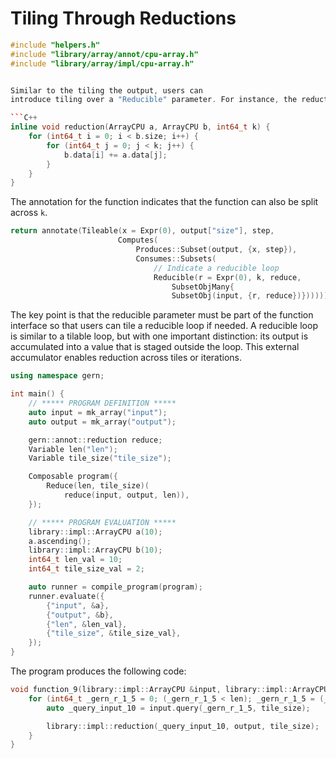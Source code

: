 # Tiling Through Reductions

```C++
#include "helpers.h"
#include "library/array/annot/cpu-array.h"
#include "library/array/impl/cpu-array.h"


Similar to the tiling the output, users can
introduce tiling over a "Reducible" parameter. For instance, the reduction function shown below takes a parameter `k` that specifies how many elements of array `a` contribute to each output element in array `b`:

```C++
inline void reduction(ArrayCPU a, ArrayCPU b, int64_t k) {
    for (int64_t i = 0; i < b.size; i++) {
        for (int64_t j = 0; j < k; j++) {
            b.data[i] += a.data[j];
        }
    }
}
```

The annotation for the function indicates that the function can also be
split across `k`. 

```C++
return annotate(Tileable(x = Expr(0), output["size"], step,
                        Computes(
                            Produces::Subset(output, {x, step}),
                            Consumes::Subsets(
                                // Indicate a reducible loop
                                Reducible(r = Expr(0), k, reduce,
                                    SubsetObjMany{
                                    SubsetObj(input, {r, reduce})})))));
```

The key point is that the reducible parameter must be part of the function interface so that users can tile a reducible loop if needed. A reducible loop is similar to a tilable loop, but with one important distinction: its output is accumulated into a value that is staged outside the loop. This external accumulator enables reduction across tiles or iterations.

```C++
using namespace gern;

int main() {
    // ***** PROGRAM DEFINITION *****
    auto input = mk_array("input");
    auto output = mk_array("output");

    gern::annot::reduction reduce;
    Variable len("len");
    Variable tile_size("tile_size");

    Composable program({
        Reduce(len, tile_size)(
            reduce(input, output, len)),
    });

    // ***** PROGRAM EVALUATION *****
    library::impl::ArrayCPU a(10);
    a.ascending();
    library::impl::ArrayCPU b(10);
    int64_t len_val = 10;
    int64_t tile_size_val = 2;

    auto runner = compile_program(program);
    runner.evaluate({
        {"input", &a},
        {"output", &b},
        {"len", &len_val},
        {"tile_size", &tile_size_val},
    }); 
}
```

The program produces the following code:

```C++
void function_9(library::impl::ArrayCPU &input, library::impl::ArrayCPU &output, int64_t len, int64_t tile_size) {
    for (int64_t _gern_r_1_5 = 0; (_gern_r_1_5 < len); _gern_r_1_5 = (_gern_r_1_5 + tile_size)) {
        auto _query_input_10 = input.query(_gern_r_1_5, tile_size);

        library::impl::reduction(_query_input_10, output, tile_size);
    }
}
```